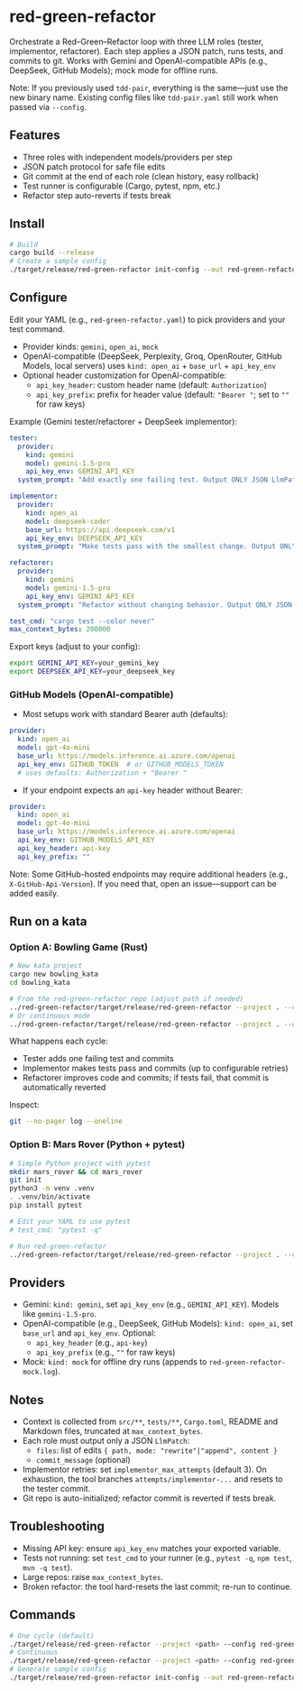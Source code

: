 # red-green-refactor

Orchestrate a Red–Green–Refactor loop with three LLM roles (tester, implementor, refactorer). Each step applies a JSON patch, runs tests, and commits to git. Works with Gemini and OpenAI-compatible APIs (e.g., DeepSeek, GitHub Models); mock mode for offline runs.

Note: If you previously used `tdd-pair`, everything is the same—just use the new binary name. Existing config files like `tdd-pair.yaml` still work when passed via `--config`.

## Features
- Three roles with independent models/providers per step
- JSON patch protocol for safe file edits
- Git commit at the end of each role (clean history, easy rollback)
- Test runner is configurable (Cargo, pytest, npm, etc.)
- Refactor step auto-reverts if tests break

## Install
```bash
# Build
cargo build --release
# Create a sample config
./target/release/red-green-refactor init-config --out red-green-refactor.yaml
```

## Configure
Edit your YAML (e.g., `red-green-refactor.yaml`) to pick providers and your test command.

- Provider kinds: `gemini`, `open_ai`, `mock`
- OpenAI-compatible (DeepSeek, Perplexity, Groq, OpenRouter, GitHub Models, local servers) uses `kind: open_ai` + `base_url` + `api_key_env`
- Optional header customization for OpenAI-compatible:
  - `api_key_header`: custom header name (default: `Authorization`)
  - `api_key_prefix`: prefix for header value (default: `"Bearer "`; set to `""` for raw keys)

Example (Gemini tester/refactorer + DeepSeek implementor):
```yaml
tester:
  provider:
    kind: gemini
    model: gemini-1.5-pro
    api_key_env: GEMINI_API_KEY
  system_prompt: "Add exactly one failing test. Output ONLY JSON LlmPatch."

implementor:
  provider:
    kind: open_ai
    model: deepseek-coder
    base_url: https://api.deepseek.com/v1
    api_key_env: DEEPSEEK_API_KEY
  system_prompt: "Make tests pass with the smallest change. Output ONLY JSON LlmPatch."

refactorer:
  provider:
    kind: gemini
    model: gemini-1.5-pro
    api_key_env: GEMINI_API_KEY
  system_prompt: "Refactor without changing behavior. Output ONLY JSON LlmPatch."

test_cmd: "cargo test --color never"
max_context_bytes: 200000
```

Export keys (adjust to your config):
```bash
export GEMINI_API_KEY=your_gemini_key
export DEEPSEEK_API_KEY=your_deepseek_key
```

### GitHub Models (OpenAI-compatible)
- Most setups work with standard Bearer auth (defaults):
```yaml
provider:
  kind: open_ai
  model: gpt-4o-mini
  base_url: https://models.inference.ai.azure.com/openai
  api_key_env: GITHUB_TOKEN  # or GITHUB_MODELS_TOKEN
  # uses defaults: Authorization + "Bearer "
```
- If your endpoint expects an `api-key` header without Bearer:
```yaml
provider:
  kind: open_ai
  model: gpt-4o-mini
  base_url: https://models.inference.ai.azure.com/openai
  api_key_env: GITHUB_MODELS_API_KEY
  api_key_header: api-key
  api_key_prefix: ""
```
Note: Some GitHub-hosted endpoints may require additional headers (e.g., `X-GitHub-Api-Version`). If you need that, open an issue—support can be added easily.

## Run on a kata

### Option A: Bowling Game (Rust)
```bash
# New kata project
cargo new bowling_kata
cd bowling_kata

# From the red-green-refactor repo (adjust path if needed)
../red-green-refactor/target/release/red-green-refactor --project . --config ../red-green-refactor/red-green-refactor.yaml
# Or continuous mode
../red-green-refactor/target/release/red-green-refactor --project . --config ../red-green-refactor/red-green-refactor.yaml run
```
What happens each cycle:
- Tester adds one failing test and commits
- Implementor makes tests pass and commits (up to configurable retries)
- Refactorer improves code and commits; if tests fail, that commit is automatically reverted

Inspect:
```bash
git --no-pager log --oneline
```

### Option B: Mars Rover (Python + pytest)
```bash
# Simple Python project with pytest
mkdir mars_rover && cd mars_rover
git init
python3 -m venv .venv
. .venv/bin/activate
pip install pytest

# Edit your YAML to use pytest
# test_cmd: "pytest -q"

# Run red-green-refactor
../red-green-refactor/target/release/red-green-refactor --project . --config ../red-green-refactor/red-green-refactor.yaml
```

## Providers
- Gemini: `kind: gemini`, set `api_key_env` (e.g., `GEMINI_API_KEY`). Models like `gemini-1.5-pro`.
- OpenAI-compatible (e.g., DeepSeek, GitHub Models): `kind: open_ai`, set `base_url` and `api_key_env`. Optional:
  - `api_key_header` (e.g., `api-key`)
  - `api_key_prefix` (e.g., `""` for raw keys)
- Mock: `kind: mock` for offline dry runs (appends to `red-green-refactor-mock.log`).

## Notes
- Context is collected from `src/**`, `tests/**`, `Cargo.toml`, README and Markdown files, truncated at `max_context_bytes`.
- Each role must output only a JSON `LlmPatch`:
  - `files`: list of edits `{ path, mode: "rewrite"|"append", content }`
  - `commit_message` (optional)
- Implementor retries: set `implementor_max_attempts` (default 3). On exhaustion, the tool branches `attempts/implementor-...` and resets to the tester commit.
- Git repo is auto-initialized; refactor commit is reverted if tests break.

## Troubleshooting
- Missing API key: ensure `api_key_env` matches your exported variable.
- Tests not running: set `test_cmd` to your runner (e.g., `pytest -q`, `npm test`, `mvn -q test`).
- Large repos: raise `max_context_bytes`.
- Broken refactor: the tool hard-resets the last commit; re-run to continue.

## Commands
```bash
# One cycle (default)
./target/release/red-green-refactor --project <path> --config red-green-refactor.yaml
# Continuous
./target/release/red-green-refactor --project <path> --config red-green-refactor.yaml run
# Generate sample config
./target/release/red-green-refactor init-config --out red-green-refactor.yaml
```

